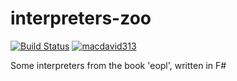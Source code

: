 # interpreters-zoo

[![Build Status](https://travis-ci.org/macdavid313/interpreters-zoo.svg?branch=master)](https://travis-ci.org/macdavid313/interpreters-zoo)
[![macdavid313](https://circleci.com/gh/macdavid313/interpreters-zoo.svg?style=svg)](https://app.circleci.com/pipelines/github/macdavid313/interpreters-zoo)

Some interpreters from the book 'eopl', written in F#
